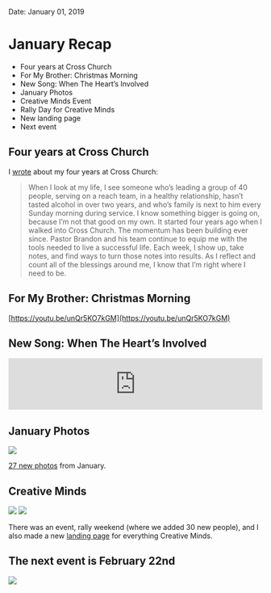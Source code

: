 
Date: January 01, 2019

# January Recap

- Four years at Cross Church
- For My Brother: Christmas Morning
- New Song: When The Heart’s Involved
- January Photos
- Creative Minds Event
- Rally Day for Creative Minds
- New landing page
- Next event

## Four years at Cross Church

I [wrote](/cc4) about my four years at Cross Church:

> When I look at my life, I see someone who’s leading a group of 40 people, serving on a reach team, in a healthy relationship, hasn’t tasted alcohol in over two years, and who’s family is next to him every Sunday morning during service. I know something bigger is going on, because I’m not that good on my own. It started four years ago when I walked into Cross Church. The momentum has been building ever since. Pastor Brandon and his team continue to equip me with the tools needed to live a successful life. Each week, I show up, take notes, and find ways to turn those notes into results. As I reflect and count all of the blessings around me, I know that I’m right where I need to be.

## For My Brother: Christmas Morning

[https://youtu.be/unQr5KO7kGM](https://youtu.be/unQr5KO7kGM)

## New Song: When The Heart’s Involved

<iframe src="https://anchor.fm/nashp/embed/episodes/When-The-Hearts-Involved-e310al/a-a99qbl" height="102px" width="100%px" frameborder="0" scrolling="no"></iframe>

## January Photos

![](https://nashp.com/_image_cache/6b28b304-ae10-4167-b497-d530b2d075ed.jpg)

[27 new photos](https://nashp.com/january-photos) from January.


## Creative Minds

![](https://nashp.com/_image_cache/d719e019-a706-4dc7-b66b-02441307583b.jpg)
![](https://nashp.com/_image_cache/2bfb65a2-9fe2-490a-bb53-7421bc5d7787.jpg)

There was an event, rally weekend (where we added 30 new people), and I also made a new [landing page](https://nashp.com/create) for everything Creative Minds.

## The next event is February 22nd

![](https://nashp.com/_image_cache/8ea549b3-f957-447d-bc06-2b3b5ce8bd39.jpg)
